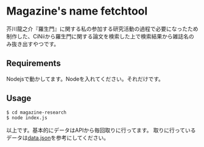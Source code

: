 # Magazine's name fetchtool

芥川龍之介『羅生門』に関する私の参加する研究活動の過程で必要になったため制作した、CiNiiから羅生門に関する論文を検索した上で検索結果から雑誌名のみ抜き出すやつです。

 ## Requirements 
 Nodejsで動かしてます。Nodeを入れてください。それだけです。

 ## Usage

 ~~~bash
$ cd magazine-research
$ node index.js
 ~~~

以上です。基本的にデータはAPIから毎回取りに行ってます。
取りに行っているデータは[data.json](data.json)を参考にしてください。
